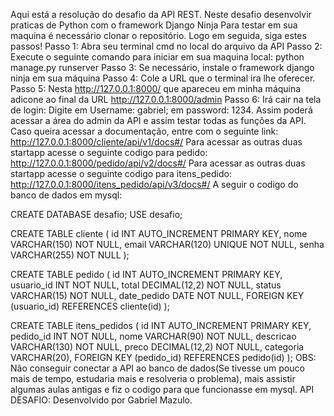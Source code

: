 Aqui está a resolução do desafio da API REST.
Neste desafio desenvolvir praticas de Python com o framework Django Ninja
Para testar em sua maquina é necessário clonar o repositório.
Logo em seguida, siga estes passos!
Passo 1: Abra seu terminal cmd no local do arquivo da API
Passo 2: Execute o seguinte comando para iniciar em sua maquina local: python manage.py runserver
Passo 3: Se necessário, instale o framework django ninja em sua máquina
Passo 4: Cole a URL que o terminal ira lhe oferecer.
Passo 5: Nesta http://127.0.0.1:8000/ que apareceu em minha máquina adicone ao final da URL http://127.0.0.1:8000/admin
Passo 6: Irá cair na tela de login: Digite em Username: gabriel; em password: 1234.
Assim poderá acessar a área do admin da API e assim testar todas as funções da API.
Caso queira acessar a documentação, entre com o seguinte link: http://127.0.0.1:8000/cliente/api/v1/docs#/
Para acessar as outras duas startapp acesse o seguinte codigo para pedido: http://127.0.0.1:8000/pedido/api/v2/docs#/
Para acessar as outras duas startapp acesse o seguinte codigo para itens_pedido: http://127.0.0.1:8000/itens_pedido/api/v3/docs#/
A seguir o codigo do banco de dados em mysql:

CREATE DATABASE desafio;
USE desafio;

CREATE TABLE cliente (
    id INT AUTO_INCREMENT PRIMARY KEY,
    nome VARCHAR(150) NOT NULL,
    email VARCHAR(120) UNIQUE NOT NULL,
    senha VARCHAR(255) NOT NULL
);


CREATE TABLE pedido (
    id INT AUTO_INCREMENT PRIMARY KEY,
    usuario_id INT NOT NULL,
    total DECIMAL(12,2) NOT NULL,
    status VARCHAR(15) NOT NULL,
    date_pedido DATE NOT NULL,
    FOREIGN KEY (usuario_id) REFERENCES cliente(id)
);


CREATE TABLE itens_pedidos (
    id INT AUTO_INCREMENT PRIMARY KEY,
    pedido_id INT NOT NULL,
    nome VARCHAR(90) NOT NULL,
    descricao VARCHAR(130) NOT NULL,
    preco DECIMAL(12,2) NOT NULL,
    categoria VARCHAR(20),
    FOREIGN KEY (pedido_id) REFERENCES pedido(id)
);
OBS: Não conseguir conectar a API ao banco de dados(Se tivesse um pouco mais de tempo, estudaria mais e resolveria o problema), 
mais assistir algumas aulas antigas e fiz o codigo para que funcionasse em mysql.
API DESAFIO: Desenvolvido por Gabriel Mazulo.
